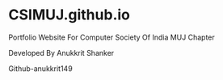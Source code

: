 # CSIMUJ.github.io
Portfolio Website For Computer Society Of India MUJ Chapter


Developed By Anukkrit Shanker

Github-anukkrit149
